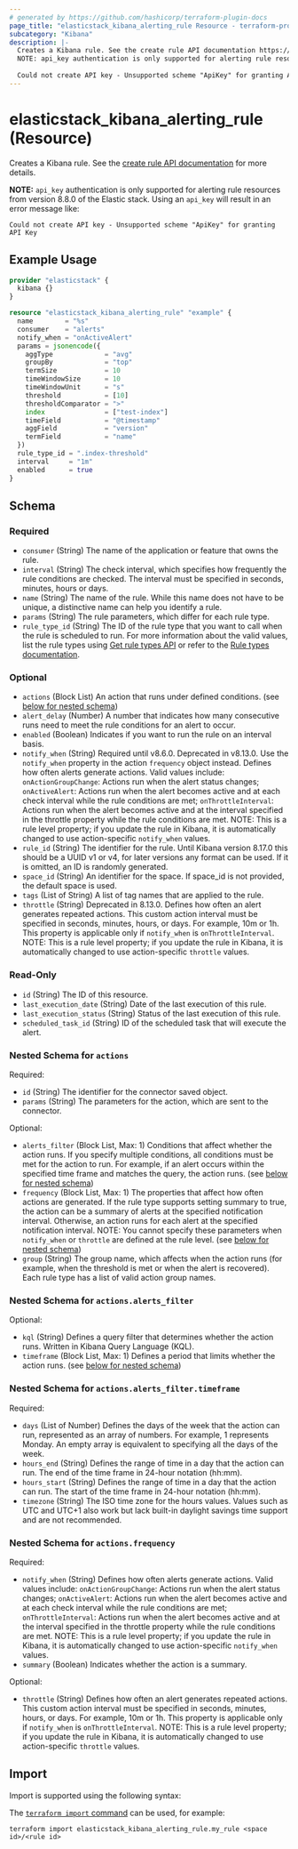 ```yaml
---
# generated by https://github.com/hashicorp/terraform-plugin-docs
page_title: "elasticstack_kibana_alerting_rule Resource - terraform-provider-elasticstack"
subcategory: "Kibana"
description: |-
  Creates a Kibana rule. See the create rule API documentation https://www.elastic.co/guide/en/kibana/master/create-rule-api.html for more details.
  NOTE: api_key authentication is only supported for alerting rule resources from version 8.8.0 of the Elastic stack. Using an api_key will result in an error message like:
  
  Could not create API key - Unsupported scheme "ApiKey" for granting API Key
---
```


# elasticstack_kibana_alerting_rule (Resource)

Creates a Kibana rule. See the [create rule API documentation](https://www.elastic.co/guide/en/kibana/master/create-rule-api.html) for more details.

**NOTE:** `api_key` authentication is only supported for alerting rule resources from version 8.8.0 of the Elastic stack. Using an `api_key` will result in an error message like:

```
Could not create API key - Unsupported scheme "ApiKey" for granting API Key
```

## Example Usage

```terraform
provider "elasticstack" {
  kibana {}
}

resource "elasticstack_kibana_alerting_rule" "example" {
  name        = "%s"
  consumer    = "alerts"
  notify_when = "onActiveAlert"
  params = jsonencode({
    aggType             = "avg"
    groupBy             = "top"
    termSize            = 10
    timeWindowSize      = 10
    timeWindowUnit      = "s"
    threshold           = [10]
    thresholdComparator = ">"
    index               = ["test-index"]
    timeField           = "@timestamp"
    aggField            = "version"
    termField           = "name"
  })
  rule_type_id = ".index-threshold"
  interval     = "1m"
  enabled      = true
}
```

<!-- schema generated by tfplugindocs -->
## Schema

### Required

- `consumer` (String) The name of the application or feature that owns the rule.
- `interval` (String) The check interval, which specifies how frequently the rule conditions are checked. The interval must be specified in seconds, minutes, hours or days.
- `name` (String) The name of the rule. While this name does not have to be unique, a distinctive name can help you identify a rule.
- `params` (String) The rule parameters, which differ for each rule type.
- `rule_type_id` (String) The ID of the rule type that you want to call when the rule is scheduled to run. For more information about the valid values, list the rule types using [Get rule types API](https://www.elastic.co/guide/en/kibana/master/list-rule-types-api.html) or refer to the [Rule types documentation](https://www.elastic.co/guide/en/kibana/master/rule-types.html).

### Optional

- `actions` (Block List) An action that runs under defined conditions. (see [below for nested schema](#nestedblock--actions))
- `alert_delay` (Number) A number that indicates how many consecutive runs need to meet the rule conditions for an alert to occur.
- `enabled` (Boolean) Indicates if you want to run the rule on an interval basis.
- `notify_when` (String) Required until v8.6.0. Deprecated in v8.13.0. Use the `notify_when` property in the action `frequency` object instead. Defines how often alerts generate actions. Valid values include: `onActionGroupChange`: Actions run when the alert status changes; `onActiveAlert`: Actions run when the alert becomes active and at each check interval while the rule conditions are met; `onThrottleInterval`: Actions run when the alert becomes active and at the interval specified in the throttle property while the rule conditions are met. NOTE: This is a rule level property; if you update the rule in Kibana, it is automatically changed to use action-specific `notify_when` values.
- `rule_id` (String) The identifier for the rule. Until Kibana version 8.17.0 this should be a UUID v1 or v4, for later versions any format can be used. If it is omitted, an ID is randomly generated.
- `space_id` (String) An identifier for the space. If space_id is not provided, the default space is used.
- `tags` (List of String) A list of tag names that are applied to the rule.
- `throttle` (String) Deprecated in 8.13.0. Defines how often an alert generates repeated actions. This custom action interval must be specified in seconds, minutes, hours, or days. For example, 10m or 1h. This property is applicable only if `notify_when` is `onThrottleInterval`. NOTE: This is a rule level property; if you update the rule in Kibana, it is automatically changed to use action-specific `throttle` values.

### Read-Only

- `id` (String) The ID of this resource.
- `last_execution_date` (String) Date of the last execution of this rule.
- `last_execution_status` (String) Status of the last execution of this rule.
- `scheduled_task_id` (String) ID of the scheduled task that will execute the alert.

<a id="nestedblock--actions"></a>
### Nested Schema for `actions`

Required:

- `id` (String) The identifier for the connector saved object.
- `params` (String) The parameters for the action, which are sent to the connector.

Optional:

- `alerts_filter` (Block List, Max: 1) Conditions that affect whether the action runs. If you specify multiple conditions, all conditions must be met for the action to run. For example, if an alert occurs within the specified time frame and matches the query, the action runs. (see [below for nested schema](#nestedblock--actions--alerts_filter))
- `frequency` (Block List, Max: 1) The properties that affect how often actions are generated. If the rule type supports setting summary to true, the action can be a summary of alerts at the specified notification interval. Otherwise, an action runs for each alert at the specified notification interval. NOTE: You cannot specify these parameters when `notify_when` or `throttle` are defined at the rule level. (see [below for nested schema](#nestedblock--actions--frequency))
- `group` (String) The group name, which affects when the action runs (for example, when the threshold is met or when the alert is recovered). Each rule type has a list of valid action group names.

<a id="nestedblock--actions--alerts_filter"></a>
### Nested Schema for `actions.alerts_filter`

Optional:

- `kql` (String) Defines a query filter that determines whether the action runs. Written in Kibana Query Language (KQL).
- `timeframe` (Block List, Max: 1) Defines a period that limits whether the action runs. (see [below for nested schema](#nestedblock--actions--alerts_filter--timeframe))

<a id="nestedblock--actions--alerts_filter--timeframe"></a>
### Nested Schema for `actions.alerts_filter.timeframe`

Required:

- `days` (List of Number) Defines the days of the week that the action can run, represented as an array of numbers. For example, 1 represents Monday. An empty array is equivalent to specifying all the days of the week.
- `hours_end` (String) Defines the range of time in a day that the action can run. The end of the time frame in 24-hour notation (hh:mm).
- `hours_start` (String) Defines the range of time in a day that the action can run. The start of the time frame in 24-hour notation (hh:mm).
- `timezone` (String) The ISO time zone for the hours values. Values such as UTC and UTC+1 also work but lack built-in daylight savings time support and are not recommended.



<a id="nestedblock--actions--frequency"></a>
### Nested Schema for `actions.frequency`

Required:

- `notify_when` (String) Defines how often alerts generate actions. Valid values include: `onActionGroupChange`: Actions run when the alert status changes; `onActiveAlert`: Actions run when the alert becomes active and at each check interval while the rule conditions are met; `onThrottleInterval`: Actions run when the alert becomes active and at the interval specified in the throttle property while the rule conditions are met. NOTE: This is a rule level property; if you update the rule in Kibana, it is automatically changed to use action-specific `notify_when` values.
- `summary` (Boolean) Indicates whether the action is a summary.

Optional:

- `throttle` (String) Defines how often an alert generates repeated actions. This custom action interval must be specified in seconds, minutes, hours, or days. For example, 10m or 1h. This property is applicable only if `notify_when` is `onThrottleInterval`. NOTE: This is a rule level property; if you update the rule in Kibana, it is automatically changed to use action-specific `throttle` values.

## Import

Import is supported using the following syntax:

The [`terraform import` command](https://developer.hashicorp.com/terraform/cli/commands/import) can be used, for example:

```shell
terraform import elasticstack_kibana_alerting_rule.my_rule <space id>/<rule id>
```
